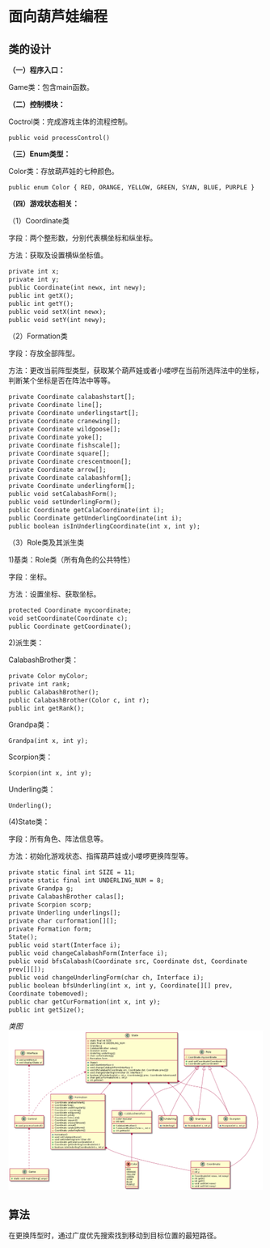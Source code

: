 面向葫芦娃编程
===

类的设计
---

**（一）程序入口：**

Game类：包含main函数。

**（二）控制模块：**

Coctrol类：完成游戏主体的流程控制。

    public void processControl()

**（三）Enum类型：**

Color类：存放葫芦娃的七种颜色。

    public enum Color { RED, ORANGE, YELLOW, GREEN, SYAN, BLUE, PURPLE }

**（四）游戏状态相关：**

（1）Coordinate类

字段：两个整形数，分别代表横坐标和纵坐标。

方法：获取及设置横纵坐标值。

    private int x;
    private int y;
    public Coordinate(int newx, int newy);
    public int getX();
    public int getY();
    public void setX(int newx);
    public void setY(int newy);

（2）Formation类

字段：存放全部阵型。

方法：更改当前阵型类型，获取某个葫芦娃或者小喽啰在当前所选阵法中的坐标，判断某个坐标是否在阵法中等等。

    private Coordinate calabashstart[];
    private Coordinate line[];
    private Coordinate underlingstart[];
    private Coordinate cranewing[];
    private Coordinate wildgoose[];
    private Coordinate yoke[];
    private Coordinate fishscale[];
    private Coordinate square[];
    private Coordinate crescentmoon[];
    private Coordinate arrow[];
    private Coordinate calabashform[];
    private Coordinate underlingform[];
    public void setCalabashForm();
    public void setUnderlingForm();
    public Coordinate getCalaCoordinate(int i);
    public Coordinate getUnderlingCoordinate(int i);
    public boolean isInUnderlingCoordinate(int x, int y);

（3）Role类及其派生类

1)基类：Role类（所有角色的公共特性）

字段：坐标。

方法：设置坐标、获取坐标。

    protected Coordinate mycoordinate;
    void setCoordinate(Coordinate c);
    public Coordinate getCoordinate();

2)派生类：

CalabashBrother类：

    private Color myColor;
    private int rank;
    public CalabashBrother();
    public CalabashBrother(Color c, int r);
    public int getRank();
    
Grandpa类：

    Grandpa(int x, int y);

Scorpion类：

    Scorpion(int x, int y);

Underling类：

    Underling();

(4)State类：

字段：所有角色、阵法信息等。

方法：初始化游戏状态、指挥葫芦娃或小喽啰更换阵型等。

    private static final int SIZE = 11;
    private static final int UNDERLING_NUM = 8;
    private Grandpa g;
    private CalabashBrother calas[];
    private Scorpion scorp;
    private Underling underlings[];
    private char curformation[][];
    private Formation form;
    State();
    public void start(Interface i);
    public void changeCalabashForm(Interface i);
    public void bfsCalabash(Coordinate src, Coordinate dst, Coordinate prev[][]);
    public void changeUnderlingForm(char ch, Interface i);
    public boolean bfsUnderling(int x, int y, Coordinate[][] prev, Coordinate tobemoved);
    public char getCurFormation(int x, int y);
    public int getSize();
    
*类图*
![](ClassDiagram.png)

算法
---
在更换阵型时，通过广度优先搜索找到移动到目标位置的最短路径。

